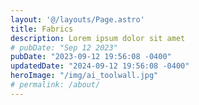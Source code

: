 ```yaml
---
layout: '@/layouts/Page.astro'
title: Fabrics
description: Lorem ipsum dolor sit amet
# pubDate: "Sep 12 2023"
pubDate: "2023-09-12 19:56:08 -0400"
updatedDate: "2024-09-12 19:56:08 -0400"
heroImage: "/img/ai_toolwall.jpg"
# permalink: /about/
---
```

